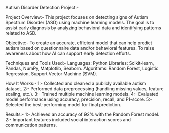  Autism Disorder Detection Project:-
 
 Project Overview:- 
 This project focuses on detecting signs of Autism Spectrum Disorder (ASD) using machine learning models. 
 The goal is to assist early diagnosis by analyzing behavioral data and identifying patterns related to ASD.
 
 Objective:-
 To create an accurate, efficient model that can help predict autism based on questionnaire data and/or behavioral features.
 To raise awareness about how AI can support early detection efforts.

Techniques and Tools Used:-
Languages: Python
Libraries: Scikit-learn, Pandas, NumPy, Matplotlib, Seaborn.
Algorithms: Random Forest, Logistic Regression, Support Vector Machine (SVM).

How It Works:-
1:- Collected and cleaned a publicly available autism dataset.
2:- Performed data preprocessing (handling missing values, feature scaling, etc.).
3:- Trained multiple machine learning models.
4:- Evaluated model performance using accuracy, precision, recall, and F1-score.
5:- Selected the best-performing model for final prediction.

Results:- 
1:- Achieved an accuracy of 92% with the Random Forest model.
2:- Important features included social interaction scores and communication patterns.
